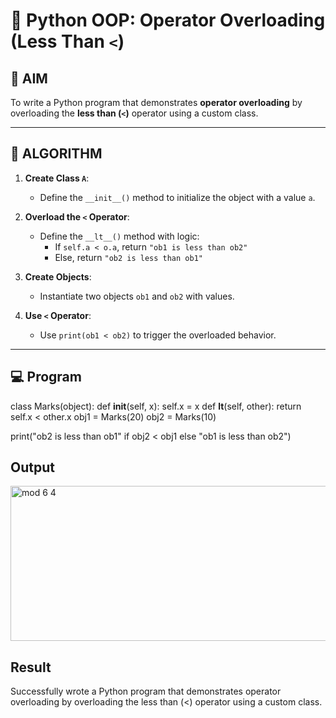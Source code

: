 # 🐍 Python OOP: Operator Overloading (Less Than `<`)

## 🎯 AIM

To write a Python program that demonstrates **operator overloading** by overloading the **less than (`<`)** operator using a custom class.

---

## 🧠 ALGORITHM

1. **Create Class `A`**:
   - Define the `__init__()` method to initialize the object with a value `a`.

2. **Overload the `<` Operator**:
   - Define the `__lt__()` method with logic:
     - If `self.a < o.a`, return `"ob1 is less than ob2"`
     - Else, return `"ob2 is less than ob1"`

3. **Create Objects**:
   - Instantiate two objects `ob1` and `ob2` with values.

4. **Use `<` Operator**:
   - Use `print(ob1 < ob2)` to trigger the overloaded behavior.

---

## 💻 Program
class Marks(object):
    def __init__(self, x):
        self.x = x
    def __lt__(self, other):
        return self.x < other.x
obj1 = Marks(20)
obj2 = Marks(10)

print("ob2 is less than ob1" if obj2 < obj1 else "ob1 is less than ob2")

## Output
<img width="661" height="248" alt="mod 6 4" src="https://github.com/user-attachments/assets/bda910ad-1919-4993-9d32-a93ee75ab57d" />

## Result
Successfully wrote a Python program that demonstrates operator overloading by overloading the less than (<) operator using a custom class.


